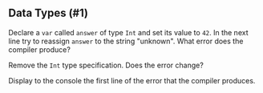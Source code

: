 ## Data Types (#1)

Declare a `var` called `answer` of type `Int` and set its value to `42`. In the
next line try to reassign `answer` to the string "unknown". What error does the
compiler produce?

Remove the `Int` type specification. Does the error change?

Display to the console the first line of the error that the compiler produces.